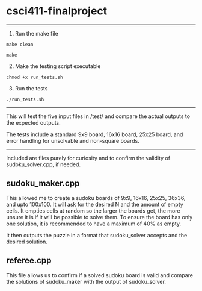 # csci411-finalproject

---

1. Run the make file
   
<code>make clean</code>

<code>make</code>

2. Make the testing script executable

<code>chmod +x run_tests.sh</code>

3. Run the tests

<code>./run_tests.sh</code>

---

This will test the five input files in /test/ and compare the actual outputs to the expected outputs.

The tests include a standard 9x9 board, 16x16 board, 25x25 board, and error handling for unsolvable and non-square boards.

---

Included are files purely for curiosity and to confirm the validity of sudoku_solver.cpp, if needed.

## sudoku_maker.cpp

This allowed me to create a sudoku boards of 9x9, 16x16, 25x25, 36x36, and upto 100x100. 
It will ask for the desired N and the amount of empty cells. It empties cells at random so the larger the boards get, the more unsure it is if it will be possible to solve them.
To ensure the board has only one solution, it is recommended to have a maximum of 40% as empty.

It then outputs the puzzle in a format that sudoku_solver accepts and the desired solution.

## referee.cpp

This file allows us to confirm if a solved sudoku board is valid and compare the solutions of sudoku_maker with the output of sudoku_solver.
